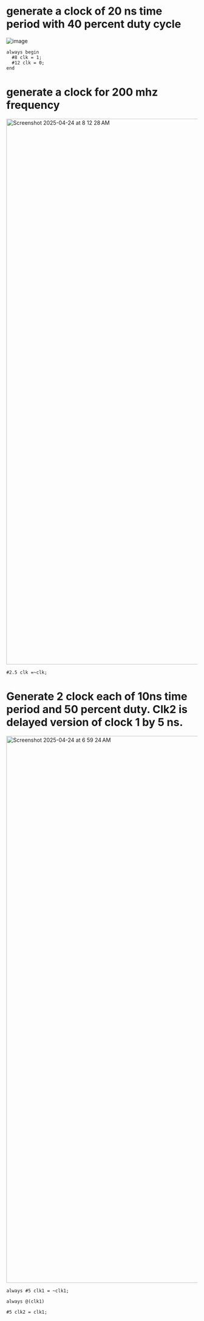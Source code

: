 # generate a clock of 20 ns time period with 40 percent duty cycle
![image](https://github.com/user-attachments/assets/43a38277-3eaa-4249-a000-abcca583ad11)
  
    always begin
      #8 clk = 1;
      #12 clk = 0;
    end

# generate a clock for 200 mhz frequency
<img width="1435" alt="Screenshot 2025-04-24 at 8 12 28 AM" src="https://github.com/user-attachments/assets/ec20ceac-72ff-4ac6-9a97-5c1986dae0f2" />

    #2.5 clk =~clk;

# Generate 2 clock each of 10ns time period and 50 percent duty. Clk2 is delayed version of clock 1 by 5 ns.
<img width="1438" alt="Screenshot 2025-04-24 at 6 59 24 AM" src="https://github.com/user-attachments/assets/67c3fda5-ee44-4332-b5c7-605e5141d390" />

    always #5 clk1 = ~clk1; 

    always @(clk1)

    #5 clk2 = clk1; 
